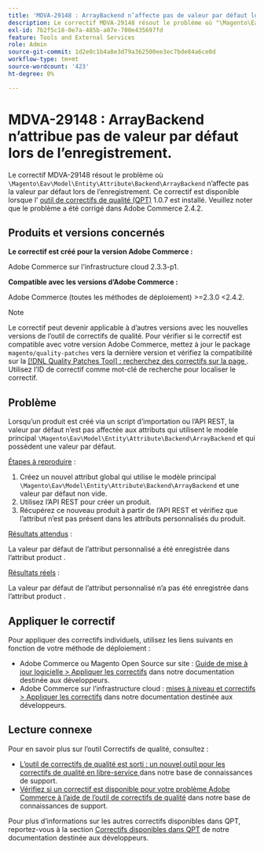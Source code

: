 ```yaml
---
title: 'MDVA-29148 : ArrayBackend n’affecte pas de valeur par défaut lors de l’enregistrement'
description: Le correctif MDVA-29148 résout le problème où "\Magento\Eav\Model\Entity\Attribute\Backend\ArrayBackend" n’affecte pas la valeur par défaut lors de l’enregistrement. Ce correctif est disponible lorsque l’[outil de correctifs de qualité (QPT)](/help/announcements/adobe-commerce-announcements/magento-quality-patches-released-new-tool-to-self-serve-quality-patches.md) 1.0.7 est installé. Veuillez noter que le problème a été corrigé dans Adobe Commerce 2.4.2.
exl-id: 7b2f5c18-0e7a-485b-a07e-700e435697fd
feature: Tools and External Services
role: Admin
source-git-commit: 1d2e0c1b4a8e3d79a362500ee3ec7bde84a6ce0d
workflow-type: tm+mt
source-wordcount: '423'
ht-degree: 0%

---
```


# MDVA-29148 : ArrayBackend n’attribue pas de valeur par défaut lors de l’enregistrement.

Le correctif MDVA-29148 résout le problème où `\Magento\Eav\Model\Entity\Attribute\Backend\ArrayBackend` n’affecte pas la valeur par défaut lors de l’enregistrement. Ce correctif est disponible lorsque l’ [outil de correctifs de qualité (QPT)](/help/announcements/adobe-commerce-announcements/magento-quality-patches-released-new-tool-to-self-serve-quality-patches.md) 1.0.7 est installé. Veuillez noter que le problème a été corrigé dans Adobe Commerce 2.4.2.

## Produits et versions concernés

**Le correctif est créé pour la version Adobe Commerce :**

Adobe Commerce sur l’infrastructure cloud 2.3.3-p1.

**Compatible avec les versions d’Adobe Commerce :**

Adobe Commerce (toutes les méthodes de déploiement) >=2.3.0 &lt;2.4.2.

>[!NOTE]
>
>Le correctif peut devenir applicable à d’autres versions avec les nouvelles versions de l’outil de correctifs de qualité. Pour vérifier si le correctif est compatible avec votre version Adobe Commerce, mettez à jour le package `magento/quality-patches` vers la dernière version et vérifiez la compatibilité sur la [[!DNL Quality Patches Tool] : recherchez des correctifs sur la page ](https://devdocs.magento.com/quality-patches/tool.html#patch-grid). Utilisez l’ID de correctif comme mot-clé de recherche pour localiser le correctif.

## Problème

Lorsqu’un produit est créé via un script d’importation ou l’API REST, la valeur par défaut n’est pas affectée aux attributs qui utilisent le modèle principal `\Magento\Eav\Model\Entity\Attribute\Backend\ArrayBackend` et qui possèdent une valeur par défaut.

<u>Étapes à reproduire</u> :

1. Créez un nouvel attribut global qui utilise le modèle principal `\Magento\Eav\Model\Entity\Attribute\Backend\ArrayBackend` et une valeur par défaut non vide.
1. Utilisez l’API REST pour créer un produit.
1. Récupérez ce nouveau produit à partir de l’API REST et vérifiez que l’attribut n’est pas présent dans les attributs personnalisés du produit.

<u>Résultats attendus</u> :

La valeur par défaut de l’attribut personnalisé a été enregistrée dans l’attribut product .

<u>Résultats réels</u> :

La valeur par défaut de l’attribut personnalisé n’a pas été enregistrée dans l’attribut product .

## Appliquer le correctif

Pour appliquer des correctifs individuels, utilisez les liens suivants en fonction de votre méthode de déploiement :

* Adobe Commerce ou Magento Open Source sur site : [Guide de mise à jour logicielle > Appliquer les correctifs](https://devdocs.magento.com/guides/v2.4/comp-mgr/patching/mqp.html) dans notre documentation destinée aux développeurs.
* Adobe Commerce sur l’infrastructure cloud : [mises à niveau et correctifs > Appliquer les correctifs](https://devdocs.magento.com/cloud/project/project-patch.html) dans notre documentation destinée aux développeurs.

## Lecture connexe

Pour en savoir plus sur l’outil Correctifs de qualité, consultez :

* [ L’outil de correctifs de qualité est sorti : un nouvel outil pour les correctifs de qualité en libre-service ](/help/announcements/adobe-commerce-announcements/magento-quality-patches-released-new-tool-to-self-serve-quality-patches.md) dans notre base de connaissances de support.
* [Vérifiez si un correctif est disponible pour votre problème Adobe Commerce à l’aide de l’outil de correctifs de qualité](/help/support-tools/patches-available-in-qpt-tool/check-patch-for-magento-issue-with-magento-quality-patches.md) dans notre base de connaissances de support.

Pour plus d’informations sur les autres correctifs disponibles dans QPT, reportez-vous à la section [Correctifs disponibles dans QPT](https://devdocs.magento.com/quality-patches/tool.html#patch-grid) de notre documentation destinée aux développeurs.

